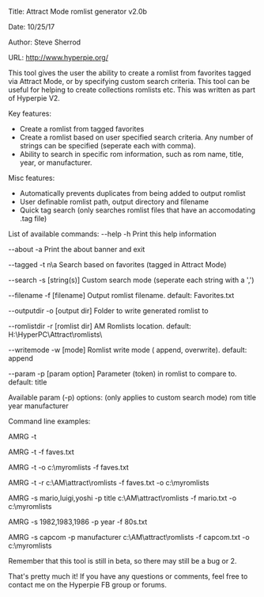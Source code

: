 Title: Attract Mode romlist generator v2.0b

Date: 10/25/17

Author: Steve Sherrod

URL: http://www.hyperpie.org/

This tool gives the user the ability to create a romlist from favorites tagged via Attract Mode, or by
specifying custom search criteria. This tool can be useful for helping to create collections romlists etc.
This was written as part of Hyperpie V2.

Key features:

- Create a romlist from tagged favorites
- Create a romlist based on user specified search criteria. Any number of strings can be specified (seperate each with comma).
- Ability to search in specific rom information, such as rom name, title, year, or manufacturer.

Misc features:

- Automatically prevents duplicates from being added to output romlist
- User definable romlist path, output directory and filename
- Quick tag search (only searches romlist files that have an accomodating .tag file)

List of available commands:
--help          -h                              Print this help information 

--about         -a                              Print the about banner and exit 

--tagged        -t      n\a                     Search based on favorites (tagged in Attract Mode) 

--search        -s      [string(s)]             Custom search mode (seperate each string with a ',') 

--filename      -f      [filename]              Output romlist filename. default: Favorites.txt 

--outputdir     -o      [output dir]            Folder to write generated romlist to 

--romlistdir    -r      [romlist dir]           AM Romlists location. default: H:\HyperPC\Attract\romlists\ 

--writemode     -w      [mode]                  Romlist write mode ( append, overwrite). default: append 

--param         -p      [param option]          Parameter (token) in romlist to compare to. default: title 

Available param (-p) options:   (only applies to custom search mode) 
rom     title           year            manufacturer 

Command line examples: 

AMRG -t 

AMRG -t -f faves.txt 

AMRG -t -o c:\myromlists -f faves.txt 

AMRG -t -r c:\AM\attract\romlists -f faves.txt -o c:\myromlists 

AMRG -s mario,luigi,yoshi -p title c:\AM\attract\romlists -f mario.txt -o c:\myromlists 

AMRG -s 1982,1983,1986 -p year -f 80s.txt 

AMRG -s capcom -p manufacturer c:\AM\attract\romlists -f capcom.txt -o c:\myromlists 

Remember that this tool is still in beta, so there may still be a bug or 2. 

That's pretty much it! If you have any questions or comments, feel free to contact me on the Hyperpie FB group or forums. 
